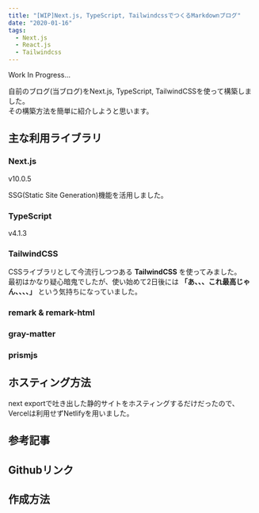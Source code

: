 ```yaml
---
title: "[WIP]Next.js, TypeScript, TailwindcssでつくるMarkdownブログ"
date: "2020-01-16"
tags:
  - Next.js
  - React.js
  - Tailwindcss
---
```

Work In Progress...

自前のブログ(当ブログ)をNext.js, TypeScript, TailwindCSSを使って構築しました。  
その構築方法を簡単に紹介しようと思います。

## 主な利用ライブラリ
### Next.js
v10.0.5

SSG(Static Site Generation)機能を活用しました。

### TypeScript
v4.1.3

### TailwindCSS
CSSライブラリとして今流行しつつある **TailwindCSS** を使ってみました。  
最初はかなり疑心暗鬼でしたが、使い始めて2日後には **「あ、、、これ最高じゃん、、、、」** という気持ちになっていました。


### remark & remark-html
### gray-matter
### prismjs

## ホスティング方法
next exportで吐き出した静的サイトをホスティングするだけだったので、Vercelは利用せずNetlifyを用いました。

## 参考記事


## Githubリンク

## 作成方法

